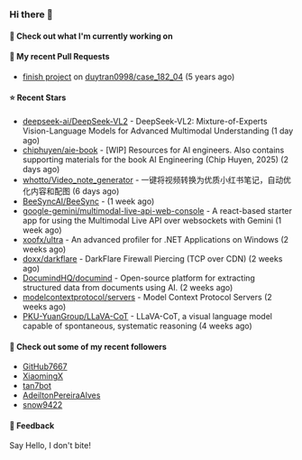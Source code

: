 ### Hi there 👋

#### 👷 Check out what I'm currently working on

#### 🔨 My recent Pull Requests

- [finish project](https://github.com/duytran0998/case_182_04/pull/1) on [duytran0998/case_182_04](https://github.com/duytran0998/case_182_04) (5 years ago)

#### ⭐ Recent Stars

- [deepseek-ai/DeepSeek-VL2](https://github.com/deepseek-ai/DeepSeek-VL2) - DeepSeek-VL2: Mixture-of-Experts Vision-Language Models for Advanced Multimodal Understanding (1 day ago)
- [chiphuyen/aie-book](https://github.com/chiphuyen/aie-book) - [WIP] Resources for AI engineers. Also contains supporting materials for the book AI Engineering (Chip Huyen, 2025) (2 days ago)
- [whotto/Video_note_generator](https://github.com/whotto/Video_note_generator) - 一键将视频转换为优质小红书笔记，自动优化内容和配图 (6 days ago)
- [BeeSyncAI/BeeSync](https://github.com/BeeSyncAI/BeeSync) -  (1 week ago)
- [google-gemini/multimodal-live-api-web-console](https://github.com/google-gemini/multimodal-live-api-web-console) - A react-based starter app for using the Multimodal Live API over websockets with Gemini (1 week ago)
- [xoofx/ultra](https://github.com/xoofx/ultra) - An advanced profiler for .NET Applications on Windows (2 weeks ago)
- [doxx/darkflare](https://github.com/doxx/darkflare) - DarkFlare Firewall Piercing (TCP over CDN) (2 weeks ago)
- [DocumindHQ/documind](https://github.com/DocumindHQ/documind) - Open-source platform for extracting structured data from documents using AI. (2 weeks ago)
- [modelcontextprotocol/servers](https://github.com/modelcontextprotocol/servers) - Model Context Protocol Servers (2 weeks ago)
- [PKU-YuanGroup/LLaVA-CoT](https://github.com/PKU-YuanGroup/LLaVA-CoT) - LLaVA-CoT, a visual language model capable of spontaneous, systematic reasoning (4 weeks ago)

#### 👯 Check out some of my recent followers

- [GitHub7667](https://github.com/GitHub7667)
- [XiaomingX](https://github.com/XiaomingX)
- [tan7bot](https://github.com/tan7bot)
- [AdeiltonPereiraAlves](https://github.com/AdeiltonPereiraAlves)
- [snow9422](https://github.com/snow9422)

#### 💬 Feedback

Say Hello, I don't bite!